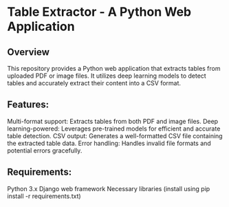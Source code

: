 # Table Extractor - A Python Web Application

## Overview

This repository provides a Python web application that extracts tables from uploaded PDF or image files. It utilizes deep learning models to detect tables and accurately extract their content into a CSV format.

## Features:

Multi-format support: Extracts tables from both PDF and image files.
Deep learning-powered: Leverages pre-trained models for efficient and accurate table detection.
CSV output: Generates a well-formatted CSV file containing the extracted table data.
Error handling: Handles invalid file formats and potential errors gracefully.

## Requirements:

Python 3.x
Django web framework
Necessary libraries (install using pip install -r requirements.txt)
